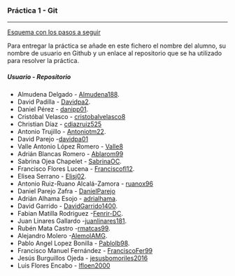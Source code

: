 ﻿### Práctica 1 - Git
---

[Esquema con los pasos a seguir](pasos-a-seguir.pdf)

Para entregar la práctica se añade en este fichero el nombre del alumno, su nombre de usuario en Github y un enlace al repositorio que se ha utilizado para resolver la práctica.

##### Usuario - Repositorio

* Almudena Delgado - [Almudena188](https://github.com/Almudena188/Trivial.git).
* David Padilla - [Davidpa2](https://github.com/davidpa2/JuegoTrivial).
* Daniel Pérez - [danipp01](https://github.com/danipp01/JuegoTrivial.git).
* Cristóbal Velasco - [cristobalvelasco8](https://github.com/cristobalvelasco8/juegotrivial.git)
* Christian Díaz - [cdiazruiz525](https://github.com/cdiazruiz525/JuegoTrivial.git)
* Antonio Trujillo - [Antoniotm22](https://github.com/antoniotm22/TrivialSencilloED).
* David Parejo -[davidpa01](https://github.com/davidpa01/JuegoTtivial.git)
* Valle Antonio López Romero - [Valle8](https://github.com/Valle8/JuegoTrivial.git)
* Adrián Blancas Romero	- [Ablarom99](https://github.com/Ablarom99/JuegoTrivial)
* Sabrina Ojea Chapelet - [SabrinaOC](https://github.com/SabrinaOC/JuegoTrivial.git).
* Francisco Flores Lucena - [Franciscofl12](https://github.com/franciscofl12/JuegoTrivial.git).
* Elisea Serrano - [Elisj02](https://github.com/Elisj02/Trivial.git).
* Antonio Ruiz-Ruano Alcalá-Zamora - [ruanox96](https://github.com/ruanox96/JuegoTrivial)
* Daniel Parejo Zafra - [DanielParejo](https://github.com/DanielParejo/JuegoTrivial.git)
* Adrián Alhama Esojo - [adrialhama](https://github.com/adrialhama/JuegoTrivial.git).
* David Garrido - [DavidGarrido1400](https://github.com/DavidGarrido1400/TrivialFran.git).
* Fabian Matilla Rodriguez -[Fenrir-DC](https://github.com/Fenrir-DC/Juegotrivial).
* Juan Linares Gallardo -[juanlinares181](https://github.com/juanlinares181/Proyectotrivial.git).
* Rubén Mata Castro -[rmatcas99](https://github.com/rmatcas99/JuegoTrivial).
* Alejandro Molero -[AlemolAMG](https://github.com/alemolamg/JuegoTrivial_AlemolAMG).
* Pablo Angel Lopez Bonilla - [Pablolb98](https://github.com/Pablolb98/Juegotribial.git).
* Francisco Manuel Fernández - [FranciscoFer99](https://github.com/FranciscoFer99/juegotrivial)
* Jesús Burguillos Ojeda - [jesusbomoriles2016](https://github.com/jesusbomoriles2016/JuegoTrivial)
* Luis Flores Encabo - [lfloen2000](https://github.com/lfloen2000/JuegoTrivial_lfloen2000)
